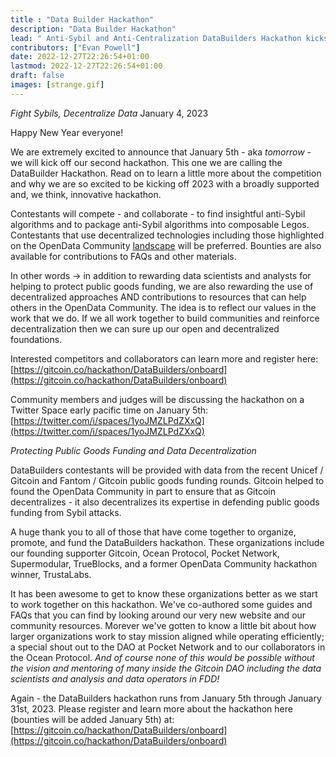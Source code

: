 ```yaml
---
title : "Data Builder Hackathon"
description: "Data Builder Hackathon"
lead: " Anti-Sybil and Anti-Centralization DataBuilders Hackathon kicks off 2023"
contributors: ["Evan Powell"]
date: 2022-12-27T22:26:54+01:00
lastmod: 2022-12-27T22:26:54+01:00
draft: false
images: [strange.gif]
---
```


*Fight Sybils, Decentralize Data*
January 4, 2023

Happy New Year everyone!

We are extremely excited to announce that January 5th - aka *tomorrow* - we will kick off our second hackathon. This one we are calling the DataBuilder Hackathon. Read on to learn a little more about the competition and why we are so excited to be kicking off 2023 with a broadly supported and, we think, innovative hackathon.  

Contestants will compete - and collaborate - to find insightful anti-Sybil algorithms and to package anti-Sybil algorithms into composable Legos. Contestants that use decentralized technologies including those highlighted on the OpenData Community [landscape](https://opendataforweb3.github.io/docs/landscape/) will be preferred. Bounties are also available for contributions to FAQs and other materials. 

In other words -> in addition to rewarding data scientists and analysts for helping to protect public goods funding, we are also rewarding the use of decentralized approaches AND contributions to resources that can help others in the OpenData Community. The idea is to reflect our values in the work that we do. If we all work together to build communities and reinforce decentralization then we can sure up our open and decentralized foundations.      

Interested competitors and collaborators can learn more and register here:
[https://gitcoin.co/hackathon/DataBuilders/onboard](https://gitcoin.co/hackathon/DataBuilders/onboard)

Community members and judges will be discussing the hackathon on a Twitter Space early pacific time on January 5th:
[https://twitter.com/i/spaces/1yoJMZLPdZXxQ](https://twitter.com/i/spaces/1yoJMZLPdZXxQ)  

*Protecting Public Goods Funding and Data Decentralization*

DataBuilders contestants will be provided with data from the recent Unicef / Gitcoin and Fantom / Gitcoin public goods funding rounds. Gitcoin helped to found the OpenData Community in part to ensure that as Gitcoin decentralizes - it also decentralizes its expertise in defending public goods funding from Sybil attacks.  

A huge thank you to all of those that have come together to organize, promote, and fund the DataBuilders hackathon.  These organizations include our founding supporter Gitcoin, Ocean Protocol, Pocket Network, Supermodular, TrueBlocks, and a former OpenData Community hackathon winner, TrustaLabs. 

It has been awesome to get to know these organizations better  as we start to work together on this hackathon.  We've co-authored some guides and FAQs that you can find by looking around our very new website and our community resources. Morever we've gotten to know a little bit about how larger organizations work to stay mission aligned while operating efficiently; a special shout out to the DAO at Pocket Network and to our collaborators in the Ocean Protocol. *And of course none of this would be possible without the vision and mentoring of many inside the Gitcoin DAO including the data scientists and analysis and data operators in FDD!*   

Again - the DataBuilders hackathon runs from January 5th through January 31st, 2023. Please register and learn more about the hackathon here (bounties will be added January 5th) at: [https://gitcoin.co/hackathon/DataBuilders/onboard](https://gitcoin.co/hackathon/DataBuilders/onboard)
